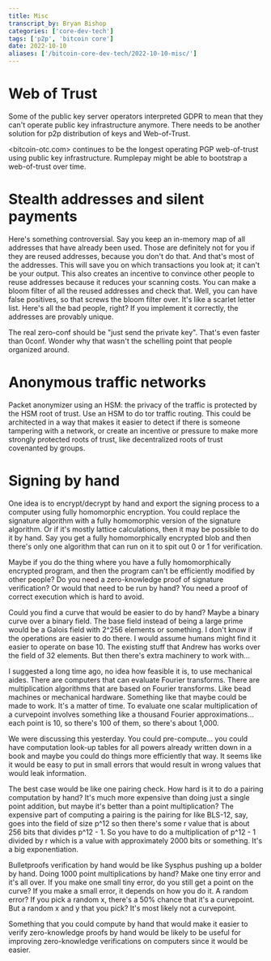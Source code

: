 ```yaml
---
title: Misc 
transcript_by: Bryan Bishop
categories: ['core-dev-tech']
tags: ['p2p', 'bitcoin core']
date: 2022-10-10
aliases: ['/bitcoin-core-dev-tech/2022-10-10-misc/']
---
```


# Web of Trust

Some of the public key server operators interpreted GDPR to mean that they can't operate public key infrastructure anymore. There needs to be another solution for p2p distribution of keys and Web-of-Trust.

<bitcoin-otc.com> continues to be the longest operating PGP web-of-trust using public key infrastructure. Rumplepay might be able to bootstrap a web-of-trust over time.

# Stealth addresses and silent payments

Here's something controversial. Say you keep an in-memory map of all addresses that have already been used. Those are definitely not for you if they are reused addresses, because you don't do that. And that's most of the addresses. This will save you on which transactions you look at; it can't be your output. This also creates an incentive to convince other people to reuse addresses because it reduces your scanning costs. You can make a bloom filter of all the reused addresses and check that. Well, you can have false positives, so that screws the bloom filter over. It's like a scarlet letter list. Here's all the bad people, right? If you implement it correctly, the addresses are provably unique.

The real zero-conf should be "just send the private key". That's even faster than 0conf. Wonder why that wasn't the schelling point that people organized around.

# Anonymous traffic networks

Packet anonymizer using an HSM: the privacy of the traffic is protected by the HSM root of trust. Use an HSM to do tor traffic routing. This could be architected in a way that makes it easier to detect if there is someone tampering with a network, or create an incentive or pressure to make more strongly protected roots of trust, like decentralized roots of trust covenanted by groups.

# Signing by hand

One idea is to encrypt/decrypt by hand and export the signing process to a computer using fully homomorphic encryption. You could replace the signature algorithm with a fully homomorphic version of the signature algorithm. Or if it's mostly lattice calculations, then it may be possible to do it by hand. Say you get a fully homomorphically encrypted blob and then there's only one algorithm that can run on it to spit out 0 or 1 for verification.

Maybe if you do the thing where you have a fully homomorphically encrypted program, and then the program can't be efficiently modified by other people? Do you need a zero-knowledge proof of signature verification? Or would that need to be run by hand? You need a proof of correct execution which is hard to avoid.

Could you find a curve that would be easier to do by hand? Maybe a binary curve over a binary field. The base field instead of being a large prime would be a Galois field with 2^256 elements or something. I don't know if the operations are easier to do there. I would assume humans might find it easier to operate on base 10. The existing stuff that Andrew has works over the field of 32 elements. But then there's extra machinery to work with...

I suggested a long time ago, no idea how feasible it is, to use mechanical aides. There are computers that can evaluate Fourier transforms. There are multiplication algorithms that are based on Fourier transforms. Like bead machines or mechanical hardware. Something like that maybe could be made to work. It's a matter of time. To evaluate one scalar multiplication of a curvepoint involves something like a thousand Fourier approximations... each point is 10, so there's 100 of them, so there's about 1,000.

We were discussing this yesterday. You could pre-compute... you could have computation look-up tables for all powers already written down in a book and maybe you could do things more efficiently that way. It seems like it would be easy to put in small errors that would result in wrong values that would leak information.

The best case would be like one pairing check. How hard is it to do a pairing computation by hand? It's much more expensive than doing just a single point addition, but maybe it's better than a point multiplication? The expensive part of computing a pairing is the pairing for like BLS-12, say, goes into the field of size p^12 so then there's some r value that is about 256 bits that divides p^12 - 1. So you have to do a multiplication of p^12 - 1 divided by r which is a value with approximately 2000 bits or something. It's a big exponentiation.

Bulletproofs verification by hand would be like Sysphus pushing up a bolder by hand. Doing 1000 point multiplications by hand? Make one tiny error and it's all over. If you make one small tiny error, do you still get a point on the curve? If you make a small error, it depends on how you do it. A random error? If you pick a random x, there's a 50% chance that it's a curvepoint. But a random x and y that you pick? It's most likely not a curvepoint.

Something that you could compute by hand that would make it easier to verify zero-knowledge proofs by hand would be likely to be useful for improving zero-knowledge verifications on computers since it would be easier.
